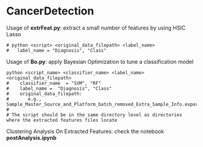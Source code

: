 # CancerDetection

Usage of **extrFeat.py**: extract a small number of features by using HSIC Lasso
```
# python <script> <original_data_filepath> <label_name>
#   label_name = "Diagnosis", "Class"
```

Usage of **Bo.py**: apply Bayesian Optimization to tune a classification model
```
python <script_name> <classifier_name> <label_name> <original_data_filepath>
#    classifier_name  = "SVM", "RF"
#    label_name =  "Diagnosis", "Class"
#    original_data_filepath:
#       e.g., Sample_Master_Source_and_Platform_batch_removed_Extra_Sample_Info.exported_for_AI.txt
#
# The script should be in the same directory level as directories where the extracted features files locate
```
Clustering Analysis On Extracted Features: check the notebook **postAnalysis.ipynb**
